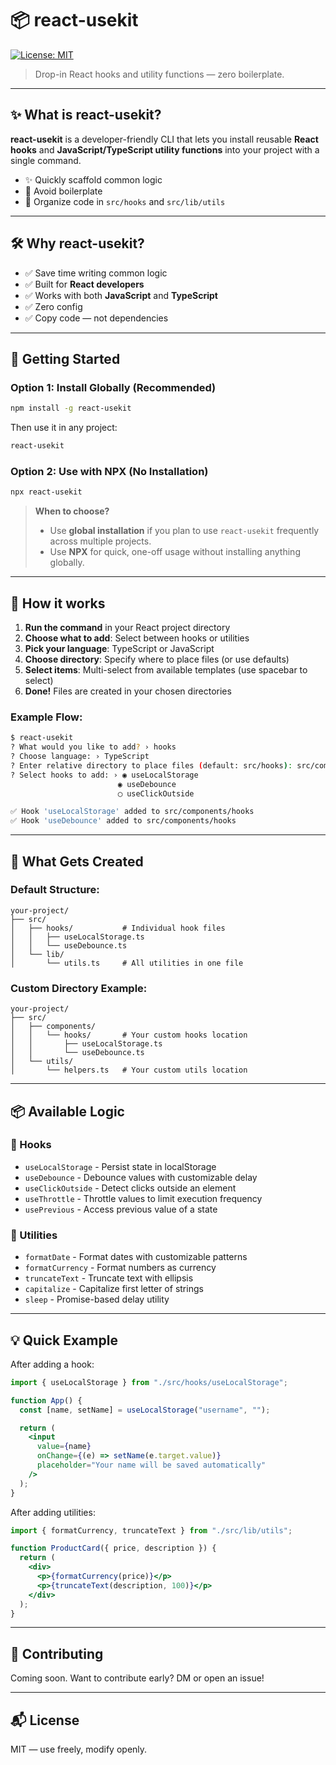 # 📦 react-usekit

[![License: MIT](https://img.shields.io/badge/License-MIT-yellow.svg)](LICENSE)

> Drop-in React hooks and utility functions — zero boilerplate.

---

## ✨ What is react-usekit?

**react-usekit** is a developer-friendly CLI that lets you install reusable **React hooks** and **JavaScript/TypeScript utility functions** into your project with a single command.

- ✨ Quickly scaffold common logic
- 🧠 Avoid boilerplate
- 📁 Organize code in `src/hooks` and `src/lib/utils`

---

## 🛠️ Why react-usekit?

- ✅ Save time writing common logic
- ✅ Built for **React developers**
- ✅ Works with both **JavaScript** and **TypeScript**
- ✅ Zero config
- ✅ Copy code — not dependencies

---

## 🚀 Getting Started

### Option 1: Install Globally (Recommended)

```bash
npm install -g react-usekit
```

Then use it in any project:

```bash
react-usekit
```

### Option 2: Use with NPX (No Installation)

```bash
npx react-usekit
```

> **When to choose?**
>
> - Use **global installation** if you plan to use `react-usekit` frequently across multiple projects.
> - Use **NPX** for quick, one-off usage without installing anything globally.

---

## 🎯 How it works

1. **Run the command** in your React project directory
2. **Choose what to add**: Select between hooks or utilities
3. **Pick your language**: TypeScript or JavaScript
4. **Choose directory**: Specify where to place files (or use defaults)
5. **Select items**: Multi-select from available templates (use spacebar to select)
6. **Done!** Files are created in your chosen directories

### Example Flow:

```bash
$ react-usekit
? What would you like to add? › hooks
? Choose language: › TypeScript
? Enter relative directory to place files (default: src/hooks): src/components/hooks
? Select hooks to add: › ◉ useLocalStorage
                        ◉ useDebounce
                        ◯ useClickOutside

✅ Hook 'useLocalStorage' added to src/components/hooks
✅ Hook 'useDebounce' added to src/components/hooks
```

---

## 📂 What Gets Created

### Default Structure:

```
your-project/
├── src/
│   ├── hooks/           # Individual hook files
│   │   ├── useLocalStorage.ts
│   │   └── useDebounce.ts
│   └── lib/
│       └── utils.ts     # All utilities in one file
```

### Custom Directory Example:

```
your-project/
├── src/
│   ├── components/
│   │   └── hooks/       # Your custom hooks location
│   │       ├── useLocalStorage.ts
│   │       └── useDebounce.ts
│   └── utils/
│       └── helpers.ts   # Your custom utils location
```

---

## 📦 Available Logic

### 🔁 Hooks

- `useLocalStorage` - Persist state in localStorage
- `useDebounce` - Debounce values with customizable delay
- `useClickOutside` - Detect clicks outside an element
- `useThrottle` - Throttle values to limit execution frequency
- `usePrevious` - Access previous value of a state

### 🧮 Utilities

- `formatDate` - Format dates with customizable patterns
- `formatCurrency` - Format numbers as currency
- `truncateText` - Truncate text with ellipsis
- `capitalize` - Capitalize first letter of strings
- `sleep` - Promise-based delay utility

---

## 💡 Quick Example

After adding a hook:

```jsx
import { useLocalStorage } from "./src/hooks/useLocalStorage";

function App() {
  const [name, setName] = useLocalStorage("username", "");

  return (
    <input
      value={name}
      onChange={(e) => setName(e.target.value)}
      placeholder="Your name will be saved automatically"
    />
  );
}
```

After adding utilities:

```jsx
import { formatCurrency, truncateText } from "./src/lib/utils";

function ProductCard({ price, description }) {
  return (
    <div>
      <p>{formatCurrency(price)}</p>
      <p>{truncateText(description, 100)}</p>
    </div>
  );
}
```

---

## 🤝 Contributing

Coming soon. Want to contribute early? DM or open an issue!

---

## 📬 License

MIT — use freely, modify openly.
